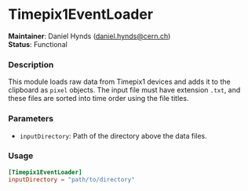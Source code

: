 # Timepix1EventLoader
**Maintainer**: Daniel Hynds (<daniel.hynds@cern.ch>)  
**Status**: Functional  

### Description
This module loads raw data from Timepix1 devices and adds it to the clipboard as `pixel` objects. The input file must have extension `.txt`, and these files are sorted into time order using the file titles.

### Parameters
* `inputDirectory`: Path of the directory above the data files.

### Usage
```toml
[Timepix1EventLoader]
inputDirectory = "path/to/directory"
```
